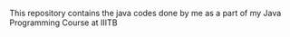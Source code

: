 This repository contains the java codes done by me as a part of my Java Programming Course at IIITB
